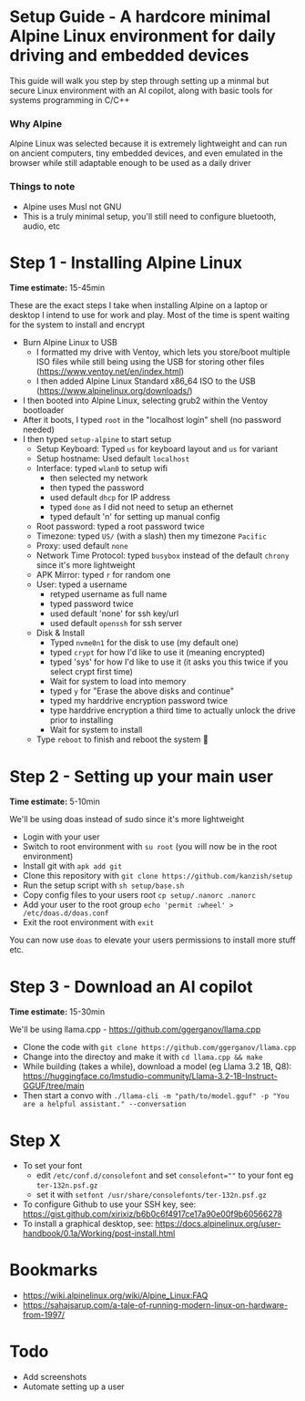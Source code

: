 # Setup Guide - A hardcore minimal Alpine Linux environment for daily driving and embedded devices

This guide will walk you step by step through setting up a minmal but secure Linux environment with an AI copilot, along with basic tools for systems programming in C/C++


### Why Alpine
Alpine Linux was selected because it is extremely lightweight and can run on ancient computers, tiny embedded devices, and even emulated in the browser while still adaptable enough to be used as a daily driver

### Things to note
- Alpine uses Musl not GNU
- This is a truly minimal setup, you'll still need to configure bluetooth, audio, etc



# Step 1 - Installing Alpine Linux
**Time estimate:** 15-45min

These are the exact steps I take when installing Alpine on a laptop or desktop I intend to use for work and play. Most of the time is spent waiting for the system to install and encrypt

- Burn Alpine Linux to USB
  - I formatted my drive with Ventoy, which lets you store/boot multiple ISO files while still being using the USB for storing other files (https://www.ventoy.net/en/index.html)
  - I then added Alpine Linux Standard x86_64 ISO to the USB (https://www.alpinelinux.org/downloads/)
- I then booted into Alpine Linux, selecting grub2 within the Ventoy bootloader
- After it boots, I typed `root` in the "localhost login" shell (no password needed)
- I then typed `setup-alpine` to start setup
  - Setup Keyboard: Typed `us` for keyboard layout and `us` for variant
  - Setup hostname: Used default `localhost`
  - Interface: typed `wlan0` to setup wifi
    - then selected my network
    - then typed the password
    - used default `dhcp` for IP address
    - typed `done` as I did not need to setup an ethernet
    - typed default 'n' for setting up manual config
  - Root password: typed a root password twice
  - Timezone: typed `US/` (with a slash) then my timezone `Pacific`
  - Proxy: used default `none`
  - Network Time Protocol: typed `busybox` instead of the default `chrony` since it's more lightweight
  - APK Mirror: typed `r` for random one
  - User: typed a username
    - retyped username as full name
    - typed password twice
    - used default 'none' for ssh key/url
    - used default `openssh` for ssh server
  - Disk & Install
    - Typed `nvme0n1` for the disk to use (my default one)
    - typed `crypt` for how I'd like to use it (meaning encrypted)
    - typed 'sys' for how I'd like to use it (it asks you this twice if you select crypt first time)
    - Wait for system to load into memory
    - typed `y` for "Erase the above disks and continue"
    - typed my harddrive encryption password twice
    - type harddrive encryption a third time to actually unlock the drive prior to installing
    - Wait for system to install
  - Type `reboot` to finish and reboot the system 🎉



# Step 2 - Setting up your main user
**Time estimate:** 5-10min

We'll be using doas instead of sudo since it's more lightweight

- Login with your user
- Switch to root environment with `su root` (you will now be in the root environment)
- Install git with `apk add git`
- Clone this repository with `git clone https://github.com/kanzish/setup`
- Run the setup script with `sh setup/base.sh`
- Copy config files to your users root `cp setup/.nanorc .nanorc`
- Add your user to the root group `echo 'permit :wheel' > /etc/doas.d/doas.conf`
- Exit the root environment with `exit`

You can now use `doas` to elevate your users permissions to install more stuff etc.



# Step 3 - Download an AI copilot
**Time estimate:** 15-30min

We'll be using llama.cpp - https://github.com/ggerganov/llama.cpp

- Clone the code with `git clone https://github.com/ggerganov/llama.cpp`
- Change into the directoy and make it with `cd llama.cpp && make`
- While building (takes a while), download a model (eg Llama 3.2 1B, Q8): https://huggingface.co/lmstudio-community/Llama-3.2-1B-Instruct-GGUF/tree/main
- Then start a convo with `./llama-cli -m "path/to/model.gguf" -p "You are a helpful assistant." --conversation`



# Step X
- To set your font
  - edit `/etc/conf.d/consolefont` and set `consolefont=""` to your font eg `ter-132n.psf.gz`
  - set it with `setfont /usr/share/consolefonts/ter-132n.psf.gz`
- To configure Github to use your SSH key, see: https://gist.github.com/xirixiz/b6b0c6f4917ce17a90e00f9b60566278
- To install a graphical desktop, see: https://docs.alpinelinux.org/user-handbook/0.1a/Working/post-install.html



# Bookmarks
- https://wiki.alpinelinux.org/wiki/Alpine_Linux:FAQ
- https://sahajsarup.com/a-tale-of-running-modern-linux-on-hardware-from-1997/



# Todo
- Add screenshots
- Automate setting up a user
